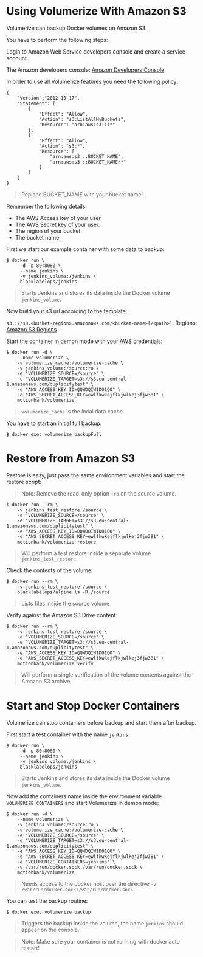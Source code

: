 # Using Volumerize With Amazon S3

Volumerize can backup Docker volumes on Amazon S3.

You have to perform the following steps:

Login to Amazon Web Service developers console and create a service account.

The Amazon developers console: [Amazon Developers Console](https://aws.amazon.com/console/)

In order to use all Volumerize features you need the following policy:

~~~~
{
    "Version":"2012-10-17",
    "Statement": [
        {
            "Effect": "Allow",
            "Action": "s3:ListAllMyBuckets",
            "Resource": "arn:aws:s3:::*"
        },
        {
            "Effect": "Allow",
            "Action": "s3:*",
            "Resource": [
                "arn:aws:s3:::BUCKET_NAME",
                "arn:aws:s3:::BUCKET_NAME/*"
            ]
        }
    ]
}
~~~~

> Replace BUCKET_NAME with your bucket name!

Remember the following details:

* The AWS Access key of your user.
* The AWS Secret key of your user.
* The region of your bucket.
* The bucket name.

First we start our example container with some data to backup:

~~~~
$ docker run \
     -d -p 80:8080 \
     --name jenkins \
     -v jenkins_volume:/jenkins \
     blacklabelops/jenkins
~~~~

> Starts Jenkins and stores its data inside the Docker volume `jenkins_volume`.

Now build your s3 url according to the template:

`s3:://s3.<bucket-region>.amazonaws.com/<bucket-name>[/<path>]`. Regions: [Amazon S3 Regions](http://docs.aws.amazon.com/AWSEC2/latest/UserGuide/using-regions-availability-zones.html)

Start the container in demon mode with your AWS credentials:

~~~~
$ docker run -d \
    --name volumerize \
    -v volumerize_cache:/volumerize-cache \
    -v jenkins_volume:/source:ro \
    -e "VOLUMERIZE_SOURCE=/source" \
    -e "VOLUMERIZE_TARGET=s3://s3.eu-central-1.amazonaws.com/duplicitytest" \
    -e "AWS_ACCESS_KEY_ID=QQWDQIWIDO1QO" \
    -e "AWS_SECRET_ACCESS_KEY=ewlfkwkejflkjwlkej3fjw381" \
    motionbank/volumerize
~~~~

> `volumerize_cache` is the local data cache.

You have to start an initial full backup:

~~~~
$ docker exec volumerize backupFull
~~~~

# Restore from Amazon S3

Restore is easy, just pass the same environment variables and start the restore script:

> Note: Remove the read-only option `:ro` on the source volume.

~~~~
$ docker run --rm \
    -v jenkins_test_restore:/source \
    -e "VOLUMERIZE_SOURCE=/source" \
    -e "VOLUMERIZE_TARGET=s3://s3.eu-central-1.amazonaws.com/duplicitytest" \
    -e "AWS_ACCESS_KEY_ID=QQWDQIWIDO1QO" \
    -e "AWS_SECRET_ACCESS_KEY=ewlfkwkejflkjwlkej3fjw381" \
    motionbank/volumerize restore
~~~~

> Will perform a test restore inside a separate volume `jenkins_test_restore`

Check the contents of the volume:

~~~~
$ docker run --rm \
    -v jenkins_test_restore:/source \
    blacklabelops/alpine ls -R /source
~~~~

> Lists files inside the source volume

Verify against the Amazon S3 Drive content:

~~~~
$ docker run --rm \
    -v jenkins_test_restore:/source \
    -e "VOLUMERIZE_SOURCE=/source" \
    -e "VOLUMERIZE_TARGET=s3://s3.eu-central-1.amazonaws.com/duplicitytest" \
    -e "AWS_ACCESS_KEY_ID=QQWDQIWIDO1QO" \
    -e "AWS_SECRET_ACCESS_KEY=ewlfkwkejflkjwlkej3fjw381" \
    motionbank/volumerize verify
~~~~

> Will perform a single verification of the volume contents against the Amazon S3 archive.

# Start and Stop Docker Containers

Volumerize can stop containers before backup and start them after backup.

First start a test container with the name `jenkins`

~~~~
$ docker run \
     -d -p 80:8080 \
     --name jenkins \
     -v jenkins_volume:/jenkins \
     blacklabelops/jenkins
~~~~

> Starts Jenkins and stores its data inside the Docker volume `jenkins_volume`.

Now add the containers name inside the environment variable `VOLUMERIZE_CONTAINERS` and start Volumerize in demon mode:

~~~~
$ docker run -d \
    --name volumerize \
    -v jenkins_volume:/source:ro \
    -v volumerize_cache:/volumerize-cache \
    -e "VOLUMERIZE_SOURCE=/source" \
    -e "VOLUMERIZE_TARGET=s3://s3.eu-central-1.amazonaws.com/duplicitytest" \
    -e "AWS_ACCESS_KEY_ID=QQWDQIWIDO1QO" \
    -e "AWS_SECRET_ACCESS_KEY=ewlfkwkejflkjwlkej3fjw381" \
    -e "VOLUMERIZE_CONTAINERS=jenkins" \
    -v /var/run/docker.sock:/var/run/docker.sock \
    motionbank/volumerize
~~~~

> Needs access to the docker host over the directive `-v /var/run/docker.sock:/var/run/docker.sock`

You can test the backup routine:

~~~~
$ docker exec volumerize backup
~~~~

> Triggers the backup inside the volume, the name `jenkins` should appear on the console.

> Note: Make sure your container is not running with docker auto restart!
